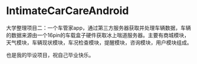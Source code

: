 # IntimateCarCareAndroid
大学整理项目二：一个车管家app，通过第三方服务器获取并处理车辆数据，车辆的数据来源由一个16pin的车载盒子硬件获取冰上喘道服务器。主要有商城模块，天气模块，车辆现状模块，车况检查模块，提醒模块，咨询模块，用户模块组成。  
  
也是我的毕设项目，祝自己毕业快乐。
